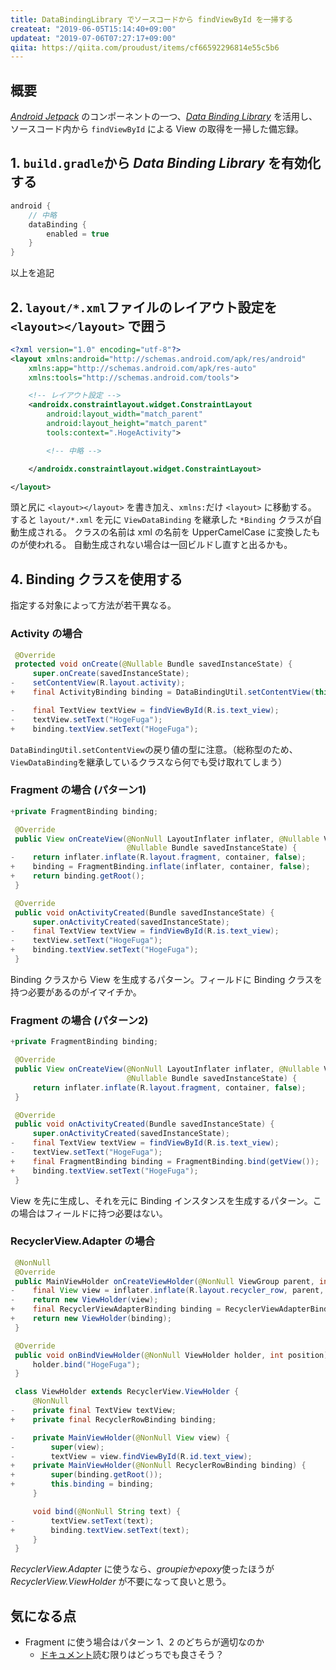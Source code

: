 ```yaml
---
title: DataBindingLibrary でソースコードから findViewById を一掃する
createat: "2019-06-05T15:14:40+09:00"
updateat: "2019-07-06T07:27:17+09:00"
qiita: https://qiita.com/proudust/items/cf66592296814e55c5b6
---
```


## 概要
[*Android Jetpack*](https://developer.android.com/topic/libraries/data-binding/?hl=JA) のコンポーネントの一つ、[*Data Binding Library*](https://developer.android.com/topic/libraries/data-binding/?hl=JA) を活用し、ソースコード内から `findViewById` による View の取得を一掃した備忘録。

## 1. `build.gradle`から *Data Binding Library* を有効化する
```gradle:app/build.gradle
android { 
    // 中略
    dataBinding {
        enabled = true
    }
}
```
以上を追記

## 2. `layout/*.xml`ファイルのレイアウト設定を `<layout></layout>` で囲う
```xml:layout/*.xml
<?xml version="1.0" encoding="utf-8"?>
<layout xmlns:android="http://schemas.android.com/apk/res/android"
    xmlns:app="http://schemas.android.com/apk/res-auto"
    xmlns:tools="http://schemas.android.com/tools">

    <!-- レイアウト設定 -->
    <androidx.constraintlayout.widget.ConstraintLayout
        android:layout_width="match_parent"
        android:layout_height="match_parent"
        tools:context=".HogeActivity">

        <!-- 中略 -->

    </androidx.constraintlayout.widget.ConstraintLayout>

</layout>
```
頭と尻に `<layout></layout>` を書き加え、`xmlns:`だけ `<layout>` に移動する。
すると `layout/*.xml` を元に `ViewDataBinding` を継承した `*Binding` クラスが自動生成される。
クラスの名前は xml の名前を UpperCamelCase に変換したものが使われる。
自動生成されない場合は一回ビルドし直すと出るかも。

## 4. Binding クラスを使用する
指定する対象によって方法が若干異なる。

### Activity の場合
``` diff:Activity.java
 @Override
 protected void onCreate(@Nullable Bundle savedInstanceState) {
     super.onCreate(savedInstanceState);
-    setContentView(R.layout.activity);
+    final ActivityBinding binding = DataBindingUtil.setContentView(this, R.layout.activity);

-    final TextView textView = findViewById(R.is.text_view);
-    textView.setText("HogeFuga");
+    binding.textView.setText("HogeFuga");
```
`DataBindingUtil.setContentView`の戻り値の型に注意。（総称型のため、`ViewDataBinding`を継承しているクラスなら何でも受け取れてしまう）

### Fragment の場合 (パターン1)
``` diff:Fragment.java
+private FragmentBinding binding;

 @Override
 public View onCreateView(@NonNull LayoutInflater inflater, @Nullable ViewGroup container,
                          @Nullable Bundle savedInstanceState) {
-    return inflater.inflate(R.layout.fragment, container, false);
+    binding = FragmentBinding.inflate(inflater, container, false);
+    return binding.getRoot();
 }

 @Override
 public void onActivityCreated(Bundle savedInstanceState) {
     super.onActivityCreated(savedInstanceState);
-    final TextView textView = findViewById(R.is.text_view);
-    textView.setText("HogeFuga");
+    binding.textView.setText("HogeFuga");
 }
```
Binding クラスから View を生成するパターン。フィールドに Binding クラスを持つ必要があるのがイマイチか。

### Fragment の場合 (パターン2)
``` diff:Fragment.java
+private FragmentBinding binding;

 @Override
 public View onCreateView(@NonNull LayoutInflater inflater, @Nullable ViewGroup container,
                          @Nullable Bundle savedInstanceState) {
     return inflater.inflate(R.layout.fragment, container, false);
 }

 @Override
 public void onActivityCreated(Bundle savedInstanceState) {
     super.onActivityCreated(savedInstanceState);
-    final TextView textView = findViewById(R.is.text_view);
-    textView.setText("HogeFuga");
+    final FragmentBinding binding = FragmentBinding.bind(getView());
+    binding.textView.setText("HogeFuga");
 }
```
View を先に生成し、それを元に Binding インスタンスを生成するパターン。この場合はフィールドに持つ必要はない。

### RecyclerView.Adapter の場合
``` diff:RecyclerView.Adapter.java
 @NonNull
 @Override
 public MainViewHolder onCreateViewHolder(@NonNull ViewGroup parent, int viewType) {
-    final View view = inflater.inflate(R.layout.recycler_row, parent, false);
-    return new ViewHolder(view);
+    final RecyclerViewAdapterBinding binding = RecyclerViewAdapterBinding.inflate(inflater, parent, false);
+    return new ViewHolder(binding);
 }

 @Override
 public void onBindViewHolder(@NonNull ViewHolder holder, int position) {
     holder.bind("HogeFuga");
 }

 class ViewHolder extends RecyclerView.ViewHolder {
     @NonNull
-    private final TextView textView;
+    private final RecyclerRowBinding binding;

-    private MainViewHolder(@NonNull View view) {
-        super(view);
-        textView = view.findViewById(R.id.text_view);
+    private MainViewHolder(@NonNull RecyclerRowBinding binding) {
+        super(binding.getRoot());
+        this.binding = binding;
     }

     void bind(@NonNull String text) {
-        textView.setText(text);
+        binding.textView.setText(text);
     }
 }
```
*RecyclerView.Adapter* に使うなら、*groupie*か*epoxy*使ったほうが *RecyclerView.ViewHolder* が不要になって良いと思う。

## 気になる点

- Fragment に使う場合はパターン 1、2 のどちらが適切なのか
  + [ドキュメント](https://developer.android.com/topic/libraries/data-binding/generated-binding.html?hl=JA)読む限りはどっちでも良さそう？
